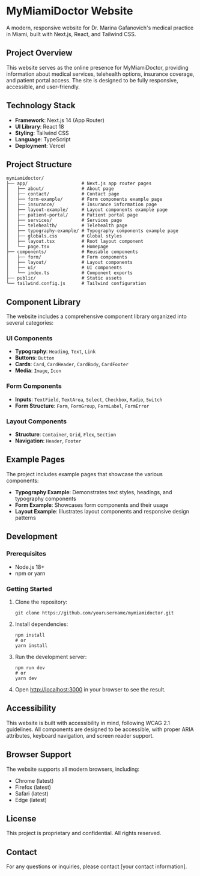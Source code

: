# MyMiamiDoctor Website

A modern, responsive website for Dr. Marina Gafanovich's medical practice in Miami, built with Next.js, React, and Tailwind CSS.

## Project Overview

This website serves as the online presence for MyMiamiDoctor, providing information about medical services, telehealth options, insurance coverage, and patient portal access. The site is designed to be fully responsive, accessible, and user-friendly.

## Technology Stack

- **Framework**: Next.js 14 (App Router)
- **UI Library**: React 18
- **Styling**: Tailwind CSS
- **Language**: TypeScript
- **Deployment**: Vercel

## Project Structure

```
mymiamidoctor/
├── app/                    # Next.js app router pages
│   ├── about/              # About page
│   ├── contact/            # Contact page
│   ├── form-example/       # Form components example page
│   ├── insurance/          # Insurance information page
│   ├── layout-example/     # Layout components example page
│   ├── patient-portal/     # Patient portal page
│   ├── services/           # Services page
│   ├── telehealth/         # Telehealth page
│   ├── typography-example/ # Typography components example page
│   ├── globals.css         # Global styles
│   ├── layout.tsx          # Root layout component
│   └── page.tsx            # Homepage
├── components/             # Reusable components
│   ├── form/               # Form components
│   ├── layout/             # Layout components
│   ├── ui/                 # UI components
│   └── index.ts            # Component exports
├── public/                 # Static assets
└── tailwind.config.js      # Tailwind configuration
```

## Component Library

The website includes a comprehensive component library organized into several categories:

### UI Components

- **Typography**: `Heading`, `Text`, `Link`
- **Buttons**: `Button`
- **Cards**: `Card`, `CardHeader`, `CardBody`, `CardFooter`
- **Media**: `Image`, `Icon`

### Form Components

- **Inputs**: `TextField`, `TextArea`, `Select`, `Checkbox`, `Radio`, `Switch`
- **Form Structure**: `Form`, `FormGroup`, `FormLabel`, `FormError`

### Layout Components

- **Structure**: `Container`, `Grid`, `Flex`, `Section`
- **Navigation**: `Header`, `Footer`

## Example Pages

The project includes example pages that showcase the various components:

- **Typography Example**: Demonstrates text styles, headings, and typography components
- **Form Example**: Showcases form components and their usage
- **Layout Example**: Illustrates layout components and responsive design patterns

## Development

### Prerequisites

- Node.js 18+ 
- npm or yarn

### Getting Started

1. Clone the repository:
   ```
   git clone https://github.com/yourusername/mymiamidoctor.git
   ```

2. Install dependencies:
   ```
   npm install
   # or
   yarn install
   ```

3. Run the development server:
   ```
   npm run dev
   # or
   yarn dev
   ```

4. Open [http://localhost:3000](http://localhost:3000) in your browser to see the result.

## Accessibility

This website is built with accessibility in mind, following WCAG 2.1 guidelines. All components are designed to be accessible, with proper ARIA attributes, keyboard navigation, and screen reader support.

## Browser Support

The website supports all modern browsers, including:

- Chrome (latest)
- Firefox (latest)
- Safari (latest)
- Edge (latest)

## License

This project is proprietary and confidential. All rights reserved.

## Contact

For any questions or inquiries, please contact [your contact information].